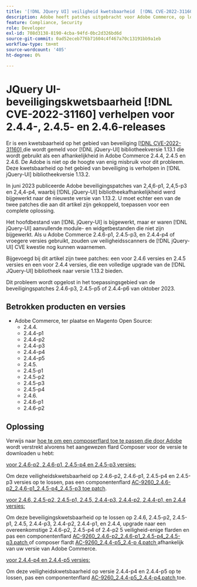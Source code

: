 ```yaml
---
title: '[!DNL JQuery UI] veiligheid kwetsbaarheid  [!DNL CVE-2022-31160]  moeilijke situatie voor 2.4.4, 2.4.5, en 2.4.6 versies'
description: Adobe heeft patches uitgebracht voor Adobe Commerce, op locatie en Magento Open Source. Deze flarden verhelpen de veiligheidskwetsbaarheid  [!DNL CVE-2022-31160]  die voor  [!DNL jQuery-UI]  wordt gemeld bibliotheekversie 1.13.1 die als gebiedsdeel in Adobe Commerce 2.4.4, 2.4.5, en 2.4.6 wordt gebruikt.
feature: Compliance, Security
role: Developer
exl-id: 708d3138-8190-4cba-94fd-0bc2d326bd6d
source-git-commit: 0ad52eceb776b71604c4f467a70c13191bb9a1eb
workflow-type: tm+mt
source-wordcount: '405'
ht-degree: 0%

---
```


# JQuery UI-beveiligingskwetsbaarheid [!DNL CVE-2022-31160] verhelpen voor 2.4.4-, 2.4.5- en 2.4.6-releases

Er is een kwetsbaarheid op het gebied van beveiliging [[!DNL CVE-2022-31160] ](https://nvd.nist.gov/vuln/detail/CVE-2022-31160) die wordt gemeld voor [!DNL jQuery-UI] bibliotheekversie 1.13.1 die wordt gebruikt als een afhankelijkheid in Adobe Commerce 2.4.4, 2.4.5 en 2.4.6. De Adobe is niet op de hoogte van enig misbruik voor dit probleem. Deze kwetsbaarheid op het gebied van beveiliging is verholpen in [!DNL jQuery-UI] bibliotheekversie 1.13.2.

In juni 2023 publiceerde Adobe beveiligingspatches van 2,4,6-p1, 2,4,5-p3 en 2,4,4-p4, waarbij [!DNL jQuery-UI] bibliotheekafhankelijkheid werd bijgewerkt naar de nieuwste versie van 1.13.2. U moet echter een van de twee patches die aan dit artikel zijn gekoppeld, toepassen voor een complete oplossing.

Het hoofdbestand van [!DNL jQuery-UI] is bijgewerkt, maar er waren [!DNL jQuery-UI] aanvullende module- en widgetbestanden die niet zijn bijgewerkt. Als u Adobe Commerce 2.4.6-p1, 2.4.5-p3, en 2.4.4-p4 of vroegere versies gebruikt, zouden uw veiligheidsscanners de [!DNL jQuery-UI] CVE kwestie nog kunnen waarnemen.

Bijgevoegd bij dit artikel zijn twee patches: een voor 2.4.6 versies en 2.4.5 versies en een voor 2.4.4 versies, die een volledige upgrade van de [!DNL JQuery-UI] bibliotheek naar versie 1.13.2 bieden.

Dit probleem wordt opgelost in het toepassingsgebied van de beveiligingspatches 2.4.6-p3, 2.4.5-p5 of 2.4.4-p6 van oktober 2023.

## Betrokken producten en versies

* Adobe Commerce, ter plaatse en Magento Open Source:
   * 2.4.4.
   * 2.4.4-p1
   * 2.4.4-p2
   * 2.4.4-p3
   * 2.4.4-p4
   * 2.4.4-p5
   * 2.4.5.
   * 2.4.5-p1
   * 2.4.5-p2
   * 2.4.5-p3
   * 2.4.5-p4
   * 2.4.6.
   * 2.4.6-p1
   * 2.4.6-p2

## Oplossing

Verwijs naar [ hoe te om een composerflard toe te passen die door Adobe ](/docs/commerce-knowledge-base/kb/how-to/how-to-apply-a-composer-patch-provided-by-magento.html) wordt verstrekt alvorens het aangewezen flard Composer voor de versie te downloaden u hebt:

<u> voor 2.4.6-p2, 2.4.6-p1, 2.4.5-p4 en 2.4.5-p3 versies:</u>

Om deze veiligheidskwetsbaarheid op 2.4.6-p2, 2.4.6-p1, 2.4.5-p4 en 2.4.5-p3 versies op te lossen, pas een componentenflard [ AC-9260_2.4.6-p2_2.4.6-p1_2.4.5-p4_2.4.5-p3 toe patch](assets/AC-9260_2.4.6-p2_2.4.6-p1_2.4.5-p4_2.4.5-p3_patch.zip).

<u> voor 2.4.6, 2.4.5-p2, 2.4.5-p1, 2.4.5, 2.4.4-p3, 2.4.4-p2, 2.4.4-p1, en 2.4.4 versies:</u>

Om deze beveiligingskwetsbaarheid op te lossen op 2.4.6, 2.4.5-p2, 2.4.5-p1, 2.4.5, 2.4.4-p3, 2.4.4-p2, 2.4.4-p1, en 2.4.4, upgrade naar een overeenkomstige 2.4.6-p2, 2.4.5-p4 of 2.4-p2 5 veiligheid-enige flarden en pas een componentenflard [ AC-9260_2.4.6-p2_2.4.6-p1_2.4.5-p4_2.4.5-p3.patch ](assets/AC-9260_2.4.6-p2_2.4.6-p1_2.4.5-p4_2.4.5-p3_patch.zip) of composer flardt [ AC-9260_2.4.4-p5_2.4-p 4.patch ](assets/AC-9260_2.4.4-p5_2.4.4-p4_patch.zip) afhankelijk van uw versie van Adobe Commerce.

<u> voor 2.4.4-p4 en 2.4.4-p5 versies:</u>

Om deze veiligheidskwetsbaarheid op versie 2.4.4-p4 en 2.4.4-p5 op te lossen, pas een componentenflard [ AC-9260_2.4.4-p5_2.4.4-p4.patch ](assets/AC-9260_2.4.4-p5_2.4.4-p4_patch.zip) toe.
